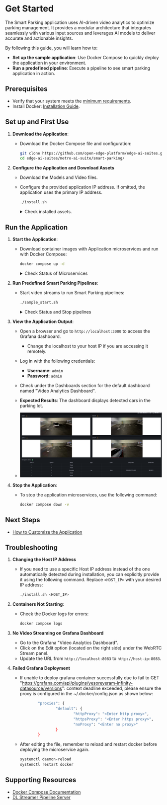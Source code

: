 
# Get Started

The Smart Parking application uses AI-driven video analytics to optimize parking management. It provides a modular architecture that integrates seamlessly with various input sources and leverages AI models to deliver accurate and actionable insights.

By following this guide, you will learn how to:
- **Set up the sample application**: Use Docker Compose to quickly deploy the application in your environment.
- **Run a predefined pipeline**: Execute a pipeline to see smart parking application in action.

## Prerequisites
- Verify that your system meets the [minimum requirements](./system-requirements.md).
- Install Docker: [Installation Guide](https://docs.docker.com/get-docker/).

## Set up and First Use

1. **Download the Application**:
    - Download the Docker Compose file and configuration:
      ```bash
      git clone https://github.com/open-edge-platform/edge-ai-suites.git
      cd edge-ai-suites/metro-ai-suite/smart-parking/
      ```

2. **Configure the Application and Download Assets**
   - Download the Models and Video files.
   - Configure the provided application IP address. If omitted, the application uses the primary IP address.

     ```bash
     ./install.sh
     ```
      <details>
      <summary>
      Check installed assets.
      </summary>

      The `install.sh` script downloads the following assets:

      **Models**
      - **YOLO v10s**: YOLO Model for object detection.
    
      **Videos**

      | **Video Name**       | **Download URL**         |
      |-----------------------|--------------------------|
      | new_video_1.mp4    | [smart_parking_1.mp4](https://github.com/intel/metro-ai-suite/raw/refs/heads/videos/videos/smart_parking_1.mp4) |
      | new_video_2.mp4    | [smart_parking_2.mp4](https://github.com/intel/metro-ai-suite/raw/refs/heads/videos/videos/smart_parking_2.mp4) |
      | new_video_3.mp4    | [smart_parking_3.mp4](https://github.com/intel/metro-ai-suite/raw/refs/heads/videos/videos/smart_parking_3.mp4) |
      | new_video_4.mp4    | [smart_parking_4.mp4](https://github.com/intel/metro-ai-suite/raw/refs/heads/videos/videos/smart_parking_4.mp4) |

      </details>

## Run the Application

1. **Start the Application**:
    - Download container images with Application microservices and run with Docker Compose:
      ```bash
      docker compose up -d
       ```
      <details>
      <summary>
      Check Status of Microservices
      </summary>
      
      - The application starts the following microservices, see also [How it Works](./Overview.md#how-it-works).

      ![Architecture Diagram](_images/arch.png)
    
      - To check if all microservices are in Running state:
        ```bash
        docker ps
        ```
      </details>

2. **Run Predefined Smart Parking Pipelines**:
    - Start video streams to run Smart Parking pipelines:
        ```bash
        ./sample_start.sh
        ```
      <details>
      <summary>
      Check Status and Stop pipelines
      </summary>
      
      - To check the status:
        ```bash
        ./sample_status.sh
        ```
      
      - To stop the pipelines without waiting for video streams to finish replay:
        ```bash
        ./sample_stop.sh
        ```
      </details>

3. **View the Application Output**:
    - Open a browser and go to `http://localhost:3000` to access the Grafana dashboard.
        - Change the localhost to your host IP if you are accessing it remotely.
    - Log in with the following credentials:
        - **Username:** `admin`
        - **Password:** `admin`
    - Check under the Dashboards section for the default dashboard named "Video Analytics Dashboard".

    - **Expected Results**: The dashboard displays detected cars in the parking lot.
    - ![Dashboard Example](_images/grafana.png)

4. **Stop the Application**:
    - To stop the application microservices, use the following command:
      ```bash
      docker compose down -v
      ```

## Next Steps
- [How to Customize the Application](how-to-customize-application.md)

## Troubleshooting

1. **Changing the Host IP Address**

    - If you need to use a specific Host IP address instead of the one automatically detected during installation, you can explicitly provide it using the following command. Replace `<HOST_IP>` with your desired IP address:

      ```bash
      ./install.sh <HOST_IP>
      ```

2. **Containers Not Starting**:
   - Check the Docker logs for errors:
     ```bash
     docker compose logs
     ```

3. **No Video Streaming on Grafana Dashboard**
    - Go to the Grafana "Video Analytics Dashboard".
    - Click on the Edit option (located on the right side) under the WebRTC Stream panel. 
    - Update the URL from `http://localhost:8083` to `http://host-ip:8083`.

4. **Failed Grafana Deployment** 
    - If unable to deploy grafana container successfully due to fail to GET "https://grafana.com/api/plugins/yesoreyeram-infinity-datasource/versions": context deadline exceeded, please ensure the proxy is configured in the ~/.docker/config.json as shown below:

      ```bash
              "proxies": {
                      "default": {
                              "httpProxy": "<Enter http proxy>",
                              "httpsProxy": "<Enter https proxy>",
                              "noProxy": "<Enter no proxy>"
                      }
              }
      ```

    - After editing the file, remember to reload and restart docker before deploying the microservice again.

      ```bash
      systemctl daemon-reload
      systemctl restart docker
      ```

## Supporting Resources
- [Docker Compose Documentation](https://docs.docker.com/compose/)
- [DL Streamer Pipeline Server](https://docs.edgeplatform.intel.com/dlstreamer-pipeline-server/3.0.0/user-guide/Overview.html)
